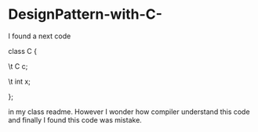 # DesignPattern-with-C-
I found a next code

class C {

\t C c;

\t int x;

};
  
 in my class readme. However I wonder how compiler understand this code and finally I found this code was mistake.
